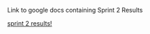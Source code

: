 
Link to google docs containing Sprint 2 Results


[sprint 2 results!](https://docs.google.com/document/d/1Am1OjnXWP7qK_M7xFMBJY1iYj1fAhRDXgslM-FeOY9g/edit?usp=sharing)
